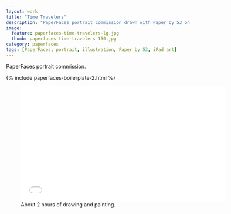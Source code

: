```yaml
---
layout: work
title: "Time Travelers"
description: "PaperFaces portrait commission drawn with Paper by 53 on an iPad."
image: 
  feature: paperfaces-time-travelers-lg.jpg
  thumb: paperfaces-time-travelers-150.jpg
category: paperfaces
tags: [PaperFaces, portrait, illustration, Paper by 53, iPad art]
---
```


PaperFaces portrait commission.

{% include paperfaces-boilerplate-2.html %}

<figure>
	<iframe width="560" height="315" src="//www.youtube.com/embed/zFG6M8PKdlc" frameborder="0"> </iframe>
	<figcaption>About 2 hours of drawing and painting.</figcaption>
</figure>